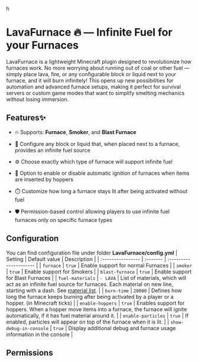 h
# LavaFurnace 🔥 — Infinite Fuel for your Furnaces

LavaFurnace is a lightweight Minecraft plugin designed to revolutionize how furnaces work. No more worrying about running out of coal or other fuel — simply place lava, fire, or any configurable block or liquid next to your furnace, and it will burn infinitely! This opens up new possibilities for automation and advanced furnace setups, making it perfect for survival servers or custom game modes that want to simplify smelting mechanics without losing immersion.


## Features✨
* 🔥 Supports: **Furnace**, **Smoker**, and **Blast Furnace**

* 🧱 Configure any block or liquid that, when placed next to a furnace, provides an infinite fuel source

* ⚙️ Choose exactly which type of furnace will support infinite fuel

* 🚀 Option to enable or disable automatic ignition of furnaces when items are inserted by hoppers

* ⏱️ Customize how long a furnace stays lit after being activated without fuel

* 🛡️ Permission-based control allowing players to use infinite fuel furnaces only on specific furnace types


## Configuration
You can find configuration file under folder **LavaFurnace/config.yml**
| Setting  | Default value     | Description                |
| :---------------- | :------- | :--------------------- |
| `furnace` | `true` | Enable support for normal Furnaces |
| `smoker` | `true` | Enable support for Smokers |
| `blast-furnace` | `true` | Enable support for Blast Furnaces |
| `fuel-materials` | `- LAVA` | List of materials, which will act as an infinite fuel source for furnaces. Each material on new line, starting with a dash. See [material list](https://hub.spigotmc.org/javadocs/bukkit/org/bukkit/Material.html). |
| `burn-time` | `20000` | Defines how long the furnace keeps burning after being activated by a player or a hopper. (in Minecraft ticks) |
| `enable-hoppers` | `true` | Enables support for hoppers. When a hopper move items into a furnace, the furnace will ignite automatically, if it has fuel material around it. |
| `enable-particles` | `true` | If enabled, particles will appear on top of the furnace when it is lit. |
| `show-debug-in-console` | `true` | Display additional debug and furnace usage information in the console |


## Permissions
